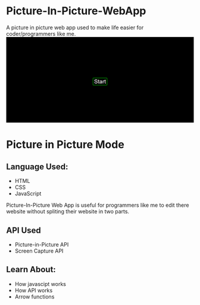 # Picture-In-Picture-WebApp
A picture in picture web app used to make life easier for coder/programmers like me. 
![Deepak](Images/Deepak.png)
#  **Picture in Picture Mode**
## Language Used:
 * HTML
 * CSS
 * JavaScript

Picture-In-Picture Web App is useful for programmers like me to edit there website without spliting their website in two parts. 
## API Used
* Picture-in-Picture API
* Screen Capture API 

## Learn About:
* How javascipt works
* How API works
* Arrow functions

